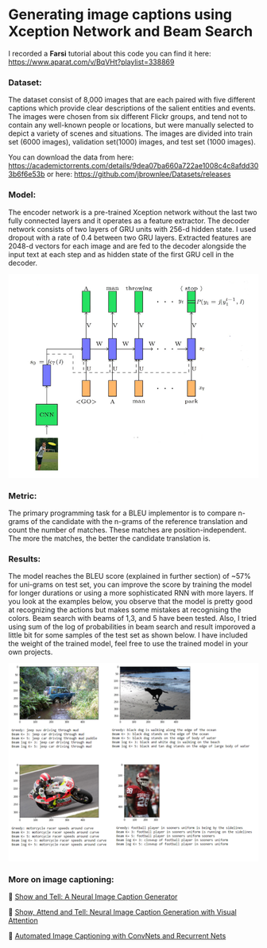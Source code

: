 # Generating image captions using Xception Network and Beam Search

I recorded a **Farsi** tutorial about this code you can find it here: https://www.aparat.com/v/BqVHt?playlist=338869

### Dataset:

The dataset consist of 8,000 images that are each paired with five different captions which provide clear descriptions of the salient entities and events. The images were chosen from six different Flickr groups, and tend not to contain any well-known people or locations, but were manually selected to depict a variety of scenes and situations. The images are divided into train set (6000 images), validation set(1000) images, and test set (1000 images).

You can download the data from here: https://academictorrents.com/details/9dea07ba660a722ae1008c4c8afdd303b6f6e53b
or here: https://github.com/jbrownlee/Datasets/releases

### Model: 

The encoder network is a pre-trained Xception network without the last two fully connected layers and it operates as a feature extractor. The decoder network consists of two layers of GRU units with 256-d hidden state. I used dropout with a rate of 0.4 between two GRU layers. Extracted features are 2048-d vectors for each image and are fed to the decoder alongside the input text at each step and as hidden state of the first GRU cell in the decoder. 

![](model_v2.png)

### Metric:

The primary programming task for a BLEU implementor is to compare n-grams of the candidate with the n-grams of the reference translation and count the number of matches. These matches are position-independent. The more the matches, the better the candidate translation is.

### Results:

The model reaches the BLEU score (explained in further section) of ~57% for uni-grams on test set, you can improve the score by training the model for longer durations or using a more sophisticated RNN with more layers. If you look at the examples below, you observe that the model is pretty good at recognizing the actions but makes some mistakes at recognising the colors. Beam search with beams of 1,3, and 5 have been tested. Also, I tried using sum of the log of probabilities in beam search and result imporoved a little bit for some samples of the test set as shown below. 
I have included the weight of the trained model, feel free to use the trained model in your own projects.

![](results_modelv2.png)

### More on image captioning:

:notebook: [Show and Tell: A Neural Image Caption Generator](https://arxiv.org/abs/1411.4555)

:notebook: [Show, Attend and Tell: Neural Image Caption Generation with Visual Attention](https://arxiv.org/abs/1502.03044)

:notebook: [Automated Image Captioning with ConvNets and Recurrent Nets](https://cs.stanford.edu/people/karpathy/sfmltalk.pdf)
